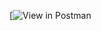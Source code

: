 [![View in 
Postman](https://devkumarpramanik.postman.co/workspace/Postman-API-Fundamentals-Studen~25b791e7-1c85-45e0-a113-6520264506de/collection/43835112-c956e912-55cf-406f-a528-426eaa577672?action=share&creator=43835112)

